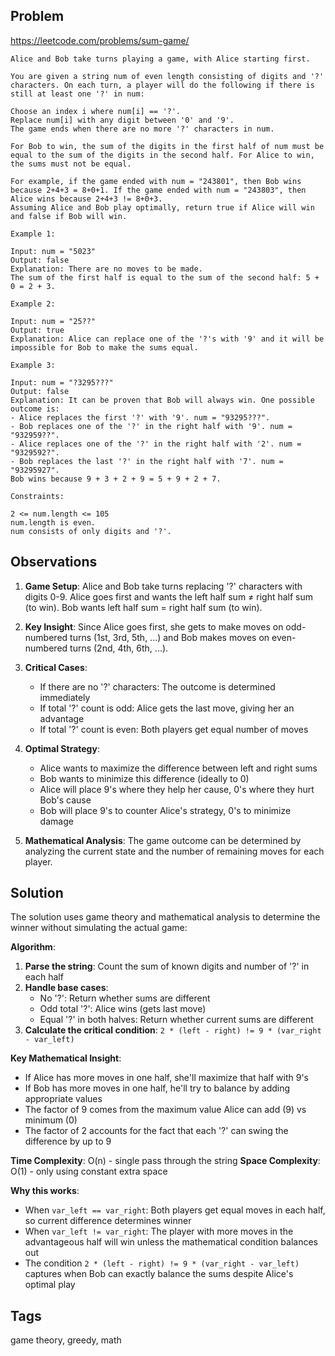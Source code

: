 ## Problem

https://leetcode.com/problems/sum-game/

```
Alice and Bob take turns playing a game, with Alice starting first.

You are given a string num of even length consisting of digits and '?' characters. On each turn, a player will do the following if there is still at least one '?' in num:

Choose an index i where num[i] == '?'.
Replace num[i] with any digit between '0' and '9'.
The game ends when there are no more '?' characters in num.

For Bob to win, the sum of the digits in the first half of num must be equal to the sum of the digits in the second half. For Alice to win, the sums must not be equal.

For example, if the game ended with num = "243801", then Bob wins because 2+4+3 = 8+0+1. If the game ended with num = "243803", then Alice wins because 2+4+3 != 8+0+3.
Assuming Alice and Bob play optimally, return true if Alice will win and false if Bob will win.

Example 1:

Input: num = "5023"
Output: false
Explanation: There are no moves to be made.
The sum of the first half is equal to the sum of the second half: 5 + 0 = 2 + 3.

Example 2:

Input: num = "25??"
Output: true
Explanation: Alice can replace one of the '?'s with '9' and it will be impossible for Bob to make the sums equal.

Example 3:

Input: num = "?3295???"
Output: false
Explanation: It can be proven that Bob will always win. One possible outcome is:
- Alice replaces the first '?' with '9'. num = "93295???".
- Bob replaces one of the '?' in the right half with '9'. num = "932959??".
- Alice replaces one of the '?' in the right half with '2'. num = "9329592?".
- Bob replaces the last '?' in the right half with '7'. num = "93295927".
Bob wins because 9 + 3 + 2 + 9 = 5 + 9 + 2 + 7.

Constraints:

2 <= num.length <= 105
num.length is even.
num consists of only digits and '?'.
```

## Observations

1. **Game Setup**: Alice and Bob take turns replacing '?' characters with digits 0-9. Alice goes first and wants the left half sum ≠ right half sum (to win). Bob wants left half sum = right half sum (to win).

2. **Key Insight**: Since Alice goes first, she gets to make moves on odd-numbered turns (1st, 3rd, 5th, ...) and Bob makes moves on even-numbered turns (2nd, 4th, 6th, ...).

3. **Critical Cases**:
   - If there are no '?' characters: The outcome is determined immediately
   - If total '?' count is odd: Alice gets the last move, giving her an advantage
   - If total '?' count is even: Both players get equal number of moves

4. **Optimal Strategy**: 
   - Alice wants to maximize the difference between left and right sums
   - Bob wants to minimize this difference (ideally to 0)
   - Alice will place 9's where they help her cause, 0's where they hurt Bob's cause
   - Bob will place 9's to counter Alice's strategy, 0's to minimize damage

5. **Mathematical Analysis**: The game outcome can be determined by analyzing the current state and the number of remaining moves for each player.

## Solution

The solution uses game theory and mathematical analysis to determine the winner without simulating the actual game:

**Algorithm**:
1. **Parse the string**: Count the sum of known digits and number of '?' in each half
2. **Handle base cases**:
   - No '?': Return whether sums are different
   - Odd total '?': Alice wins (gets last move)
   - Equal '?' in both halves: Return whether current sums are different
3. **Calculate the critical condition**: `2 * (left - right) != 9 * (var_right - var_left)`

**Key Mathematical Insight**:
- If Alice has more moves in one half, she'll maximize that half with 9's
- If Bob has more moves in one half, he'll try to balance by adding appropriate values
- The factor of 9 comes from the maximum value Alice can add (9) vs minimum (0)
- The factor of 2 accounts for the fact that each '?' can swing the difference by up to 9

**Time Complexity**: O(n) - single pass through the string
**Space Complexity**: O(1) - only using constant extra space

**Why this works**:
- When `var_left == var_right`: Both players get equal moves in each half, so current difference determines winner
- When `var_left != var_right`: The player with more moves in the advantageous half will win unless the mathematical condition balances out
- The condition `2 * (left - right) != 9 * (var_right - var_left)` captures when Bob can exactly balance the sums despite Alice's optimal play

## Tags

game theory, greedy, math